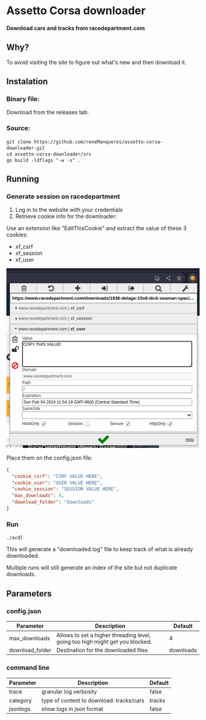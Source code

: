 # Assetto Corsa downloader

#### Download cars and tracks from racedepartment.com

## Why?
To avoid visiting the site to figure out what's new and then download it.

## Instalation

### Binary file:

Download from the releases tab:

### Source:

```shell
git clone https://github.com/reneManqueros/assetto-corsa-downloader.git
cd assetto-corsa-downloader/src
go build -ldflags "-w -s" .
```

## Running

### Generate session on racedepartment

1) Log in to the website with your credentials
2) Retrieve cookie info for the downloader:

Use an extension like "EditThisCookie" and extract the value of these 3 cookies:
* xf_csrf
* xf_session
* xf_user

![how_to_get_cookie_keys](imgs/cookies.png)

Place them on the config.json file:

```json
{
  "cookie_csrf": "CSRF VALUE HERE",
  "cookie_user": "USER VALUE HERE",
  "cookie_session": "SESSION VALUE HERE",
  "max_downloads": 4,
  "download_folder": "downloads"
}
```

### Run

```shell
./acdl
```

This will generate a "downloaded.log" file to keep track of what is already downloaded.

Multiple runs will still generate an index of the site but not duplicate downloads.

## Parameters

### config.json

| Parameter       | Description                                                                   | Default   |
|-----------------|-------------------------------------------------------------------------------|-----------|
| max_downloads   | Allows to set a higher threading level, going too high might get you blocked. | 4         |
| download_folder | Destination for the downloaded files                                          | downloads |

### command line

| Parameter | Description                              | Default |
|-----------|------------------------------------------|---------|
| trace     | granular log verbosity                   | false   |
| category  | type of content to download: tracks/cars | tracks  |
| jsonlogs  | show logs in json format                 | false   |


